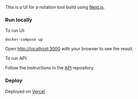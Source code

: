This is a UI for a notation tool build using [Next.js](https://nextjs.org/).

### Run locally

To run UI:
```
docker-compose up
```
Open [http://localhost:3000](http://localhost:3000) with your browser to see the result.

To run API:

Follow the instructions in the [API](https://github.com/valeriiashmyhlo/notandum-api) repository.

### Deploy

Deployed on [Vercel](https://notandum-i7hq8schu-valeriiashmyhlos-projects.vercel.app/).
